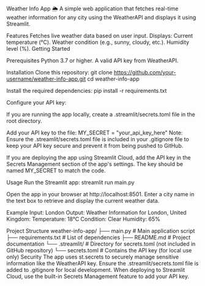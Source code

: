 Weather Info App 🌦️
A simple web application that fetches real-time weather information for any city using the WeatherAPI and displays it using Streamlit.

Features
Fetches live weather data based on user input.
Displays:
Current temperature (°C).
Weather condition (e.g., sunny, cloudy, etc.).
Humidity level (%).
Getting Started

Prerequisites
Python 3.7 or higher.
A valid API key from WeatherAPI.

Installation
Clone this repository:
git clone https://github.com/your-username/weather-info-app.git
cd weather-info-app

Install the required dependencies:
pip install -r requirements.txt

Configure your API key:

If you are running the app locally, create a .streamlit/secrets.toml file in the root directory.

Add your API key to the file:
MY_SECRET = "your_api_key_here"
Note: Ensure the .streamlit/secrets.toml file is included in your .gitignore file to keep your API key secure and prevent it from being pushed to GitHub.

If you are deploying the app using Streamlit Cloud, add the API key in the Secrets Management section of the app's settings. The key should be named MY_SECRET to match the code.

Usage
Run the Streamlit app:
streamlit run main.py

Open the app in your browser at http://localhost:8501.
Enter a city name in the text box to retrieve and display the current weather data.

Example
Input: London
Output:
Weather Information for London, United Kingdom:
Temperature: 18°C
Condition: Clear
Humidity: 65%

Project Structure
weather-info-app/
├── main.py          # Main application script
├── requirements.txt # List of dependencies
├── README.md        # Project documentation
└── .streamlit/      # Directory for secrets.toml (not included in GitHub repository)
    └── secrets.toml # Contains the API key (for local use only)
Security
The app uses st.secrets to securely manage sensitive information like the WeatherAPI key.
Ensure the .streamlit/secrets.toml file is added to .gitignore for local development.
When deploying to Streamlit Cloud, use the built-in Secrets Management feature to add your API key.
